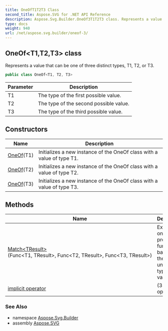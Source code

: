 ```yaml
---
title: OneOfT1T2T3 Class
second_title: Aspose.SVG for .NET API Reference
description: Aspose.Svg.Builder.OneOf3T1T2T3 class. Represents a value that can be one of three distinct types T1 T2 or T3
type: docs
weight: 940
url: /net/aspose.svg.builder/oneof-3/
---
```

## OneOf&lt;T1,T2,T3&gt; class

Represents a value that can be one of three distinct types, T1, T2, or T3.

```csharp
public class OneOf<T1, T2, T3>
```

| Parameter | Description |
| --- | --- |
| T1 | The type of the first possible value. |
| T2 | The type of the second possible value. |
| T3 | The type of the third possible value. |

## Constructors

| Name | Description |
| --- | --- |
| [OneOf](oneof/#constructor)(T1) | Initializes a new instance of the OneOf class with a value of type T1. |
| [OneOf](oneof/#constructor_1)(T2) | Initializes a new instance of the OneOf class with a value of type T2. |
| [OneOf](oneof/#constructor_2)(T3) | Initializes a new instance of the OneOf class with a value of type T3. |

## Methods

| Name | Description |
| --- | --- |
| [Match&lt;TResult&gt;](../../aspose.svg.builder/oneof-3/match/)(Func&lt;T1, TResult&gt;, Func&lt;T2, TResult&gt;, Func&lt;T3, TResult&gt;) | Executes one of the provided functions based on the underlying type of the value. |
| [implicit operator](../../aspose.svg.builder/oneof-3/op_implicit/#op_implicit) |  (3 operators) |

### See Also

* namespace [Aspose.Svg.Builder](../../aspose.svg.builder/)
* assembly [Aspose.SVG](../../)
